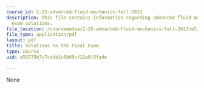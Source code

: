 ```yaml
---
course_id: 2-25-advanced-fluid-mechanics-fall-2013
description: This file contains information regarding advanced fluid mechanics, final
  exam solutions.
file_location: /coursemedia/2-25-advanced-fluid-mechanics-fall-2013/e53775b7c7cddb1c6b60cf12e8f3fede_MIT2_25F13_SolFinalExam.pdf
file_type: application/pdf
layout: pdf
title: Solutions to the Final Exam
type: course
uid: e53775b7c7cddb1c6b60cf12e8f3fede

---
```

None